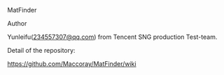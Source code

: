 ﻿MatFinder

Author

Yunleifu(234557307@qq.com) from Tencent SNG production Test-team.

Detail of the repository:

https://github.com/Maccoray/MatFinder/wiki